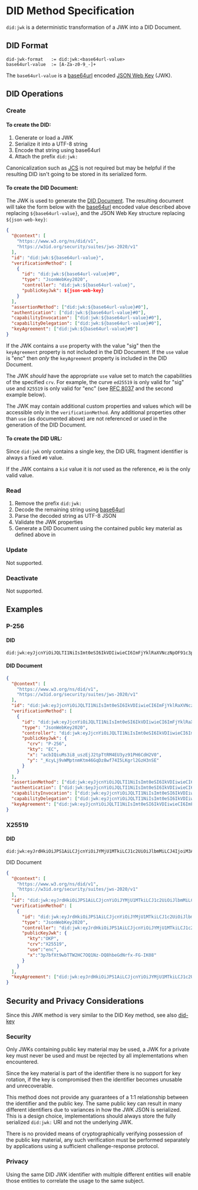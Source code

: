 # DID Method Specification

`did:jwk` is a deterministic transformation of a JWK into a DID Document.

## DID Format

```
did-jwk-format   := did:jwk:<base64url-value>
base64url-value  := [A-Za-z0-9_-]+
```

The `base64url-value` is a [base64url](https://datatracker.ietf.org/doc/html/rfc4648#section-5) encoded [JSON Web Key](https://datatracker.ietf.org/doc/html/rfc7517) (JWK).


## DID Operations

### Create

#### To create the DID:

1. Generate or load a JWK
1. Serialize it into a UTF-8 string
1. Encode that string using base64url
1. Attach the prefix `did:jwk:`

Canonicalization such as [JCS](https://datatracker.ietf.org/doc/html/rfc8785) is not required but may be helpful if the resulting DID isn't going to be stored in its serialized form.

#### To create the DID Document:

The JWK is used to generate the [DID Document](https://www.w3.org/TR/did-core/#dfn-did-documents).  The resulting document will take the form below with the [base64url](https://datatracker.ietf.org/doc/html/rfc4648#section-5) encoded value described above replacing `${base64url-value}`, and the JSON Web Key structure replacing `${json-web-key}`:
```json
{
  "@context": [
    "https://www.w3.org/ns/did/v1",
    "https://w3id.org/security/suites/jws-2020/v1"
  ],
  "id": "did:jwk:${base64url-value}",
  "verificationMethod": [
    {
      "id": "did:jwk:${base64url-value}#0",
      "type": "JsonWebKey2020",
      "controller": "did:jwk:${base64url-value}",
      "publicKeyJwk": ${json-web-key}
    }
  ],
  "assertionMethod": ["did:jwk:${base64url-value}#0"],
  "authentication": ["did:jwk:${base64url-value}#0"],
  "capabilityInvocation": ["did:jwk:${base64url-value}#0"],
  "capabilityDelegation": ["did:jwk:${base64url-value}#0"],
  "keyAgreement": ["did:jwk:${base64url-value}#0"]
}
```

If the JWK contains a `use` property with the value "sig" then the `keyAgreement` property is not included in the DID Document.  If the `use` value is "enc" then _only_ the `keyAgreement` property is included in the DID Document.

The JWK _should_ have the appropriate `use` value set to match the capabilities of the specified `crv`.  For example, the curve `ed25519` is only valid for "sig" use and `X25519` is only valid for "enc" (see [RFC 8037](https://datatracker.ietf.org/doc/html/rfc8037) and the second example below).

The JWK may contain additional custom properties and values which will be accessible only in the `verificationMethod`.  Any additional properties other than `use` (as documented above) are not referenced or used in the generation of the DID Document.

#### To create the DID URL:

Since `did:jwk` only contains a single key, the DID URL fragment identifier is always a fixed `#0` value.

If the JWK contains a `kid` value it is _not_ used as the reference, `#0` is the only valid value.


### Read

1. Remove the prefix `did:jwk:`
2. Decode the remaining string using [base64url](https://datatracker.ietf.org/doc/html/rfc4648#section-5)
3. Parse the decoded string as UTF-8 JSON
4. Validate the JWK properties
5. Generate a DID Document using the contained public key material as defined above in 

### Update

Not supported.

### Deactivate

Not supported.

## Examples

### P-256

#### DID
```text
did:jwk:eyJjcnYiOiJQLTI1NiIsImt0eSI6IkVDIiwieCI6ImFjYklRaXVNczNpOF91c3pFakoydHBUdFJNNEVVM3l6OTFQSDZDZEgyVjAiLCJ5IjoiX0tjeUxqOXZXTXB0bm1LdG00NkdxRHo4d2Y3NEk1TEtncmwyR3pIM25TRSJ9
```

#### DID Document
```json
{
  "@context": [
    "https://www.w3.org/ns/did/v1",
    "https://w3id.org/security/suites/jws-2020/v1"
  ],
  "id": "did:jwk:eyJjcnYiOiJQLTI1NiIsImt0eSI6IkVDIiwieCI6ImFjYklRaXVNczNpOF91c3pFakoydHBUdFJNNEVVM3l6OTFQSDZDZEgyVjAiLCJ5IjoiX0tjeUxqOXZXTXB0bm1LdG00NkdxRHo4d2Y3NEk1TEtncmwyR3pIM25TRSJ9",
  "verificationMethod": [
    {
      "id": "did:jwk:eyJjcnYiOiJQLTI1NiIsImt0eSI6IkVDIiwieCI6ImFjYklRaXVNczNpOF91c3pFakoydHBUdFJNNEVVM3l6OTFQSDZDZEgyVjAiLCJ5IjoiX0tjeUxqOXZXTXB0bm1LdG00NkdxRHo4d2Y3NEk1TEtncmwyR3pIM25TRSJ9#0",
      "type": "JsonWebKey2020",
      "controller": "did:jwk:eyJjcnYiOiJQLTI1NiIsImt0eSI6IkVDIiwieCI6ImFjYklRaXVNczNpOF91c3pFakoydHBUdFJNNEVVM3l6OTFQSDZDZEgyVjAiLCJ5IjoiX0tjeUxqOXZXTXB0bm1LdG00NkdxRHo4d2Y3NEk1TEtncmwyR3pIM25TRSJ9",
      "publicKeyJwk": {
        "crv": "P-256",
        "kty": "EC",
        "x": "acbIQiuMs3i8_uszEjJ2tpTtRM4EU3yz91PH6CdH2V0",
        "y": "_KcyLj9vWMptnmKtm46GqDz8wf74I5LKgrl2GzH3nSE"
      }
    }
  ],
  "assertionMethod": ["did:jwk:eyJjcnYiOiJQLTI1NiIsImt0eSI6IkVDIiwieCI6ImFjYklRaXVNczNpOF91c3pFakoydHBUdFJNNEVVM3l6OTFQSDZDZEgyVjAiLCJ5IjoiX0tjeUxqOXZXTXB0bm1LdG00NkdxRHo4d2Y3NEk1TEtncmwyR3pIM25TRSJ9#0"],
  "authentication": ["did:jwk:$eyJjcnYiOiJQLTI1NiIsImt0eSI6IkVDIiwieCI6ImFjYklRaXVNczNpOF91c3pFakoydHBUdFJNNEVVM3l6OTFQSDZDZEgyVjAiLCJ5IjoiX0tjeUxqOXZXTXB0bm1LdG00NkdxRHo4d2Y3NEk1TEtncmwyR3pIM25TRSJ9#0"],
  "capabilityInvocation": ["did:jwk:eyJjcnYiOiJQLTI1NiIsImt0eSI6IkVDIiwieCI6ImFjYklRaXVNczNpOF91c3pFakoydHBUdFJNNEVVM3l6OTFQSDZDZEgyVjAiLCJ5IjoiX0tjeUxqOXZXTXB0bm1LdG00NkdxRHo4d2Y3NEk1TEtncmwyR3pIM25TRSJ9#0"],
  "capabilityDelegation": ["did:jwk:eyJjcnYiOiJQLTI1NiIsImt0eSI6IkVDIiwieCI6ImFjYklRaXVNczNpOF91c3pFakoydHBUdFJNNEVVM3l6OTFQSDZDZEgyVjAiLCJ5IjoiX0tjeUxqOXZXTXB0bm1LdG00NkdxRHo4d2Y3NEk1TEtncmwyR3pIM25TRSJ9#0"],
  "keyAgreement": ["did:jwk:eyJjcnYiOiJQLTI1NiIsImt0eSI6IkVDIiwieCI6ImFjYklRaXVNczNpOF91c3pFakoydHBUdFJNNEVVM3l6OTFQSDZDZEgyVjAiLCJ5IjoiX0tjeUxqOXZXTXB0bm1LdG00NkdxRHo4d2Y3NEk1TEtncmwyR3pIM25TRSJ9#0"]
}
```

### X25519

#### DID
```text
did:jwk:eyJrdHkiOiJPS1AiLCJjcnYiOiJYMjU1MTkiLCJ1c2UiOiJlbmMiLCJ4IjoiM3A3YmZYdDl3YlRUVzJIQzdPUTFOei1EUThoYmVHZE5yZngtRkctSUswOCJ9
```

DID Document
```json
{
  "@context": [
    "https://www.w3.org/ns/did/v1",
    "https://w3id.org/security/suites/jws-2020/v1"
  ],
  "id": "did:jwk:eyJrdHkiOiJPS1AiLCJjcnYiOiJYMjU1MTkiLCJ1c2UiOiJlbmMiLCJ4IjoiM3A3YmZYdDl3YlRUVzJIQzdPUTFOei1EUThoYmVHZE5yZngtRkctSUswOCJ9",
  "verificationMethod": [
    {
      "id": "did:jwk:eyJrdHkiOiJPS1AiLCJjcnYiOiJYMjU1MTkiLCJ1c2UiOiJlbmMiLCJ4IjoiM3A3YmZYdDl3YlRUVzJIQzdPUTFOei1EUThoYmVHZE5yZngtRkctSUswOCJ9#0",
      "type": "JsonWebKey2020",
      "controller": "did:jwk:eyJrdHkiOiJPS1AiLCJjcnYiOiJYMjU1MTkiLCJ1c2UiOiJlbmMiLCJ4IjoiM3A3YmZYdDl3YlRUVzJIQzdPUTFOei1EUThoYmVHZE5yZngtRkctSUswOCJ9",
      "publicKeyJwk": {
        "kty":"OKP",
        "crv":"X25519",
        "use":"enc",
        "x":"3p7bfXt9wbTTW2HC7OQ1Nz-DQ8hbeGdNrfx-FG-IK08"
      }
    }
  ],
  "keyAgreement": ["did:jwk:eyJrdHkiOiJPS1AiLCJjcnYiOiJYMjU1MTkiLCJ1c2UiOiJlbmMiLCJ4IjoiM3A3YmZYdDl3YlRUVzJIQzdPUTFOei1EUThoYmVHZE5yZngtRkctSUswOCJ9#0"]
}
```

## Security and Privacy Considerations

Since this JWK method is very similar to the DID Key method, see also [did-key](https://w3c-ccg.github.io/did-method-key/#security-and-privacy-considerations)

### Security

Only JWKs containing public key material may be used, a JWK for a private key must never be used and must be rejected by all implementations when encountered.

Since the key material is part of the identifier there is no support for key rotation, if the key is compromised then the identifier becomes unusable and unrecoverable.

This method does not provide any guarantees of a 1:1 relationship between the identifier and the public key.  The same public key can result in many different identifiers due to variances in how the JWK JSON is serialized.  This is a design choice, implementations should always store the fully serialized `did:jwk:` URI and not the underlying JWK.

There is no provided means of cryptographically verifying possession of the public key material, any such verification must be performed separately by applications using a sufficient challenge-response protocol.

### Privacy

Using the same DID JWK identifier with multiple different entities will enable those entities to correlate the usage to the same subject.
